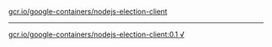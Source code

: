 [gcr.io/google-containers/nodejs-election-client](https://hub.docker.com/r/anjia0532/google-containers.nodejs-election-client/tags/) 

----
[gcr.io/google-containers/nodejs-election-client:0.1 √](https://hub.docker.com/r/anjia0532/google-containers.nodejs-election-client/tags/)

